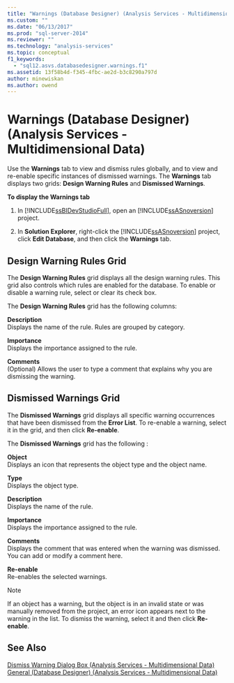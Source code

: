 ```yaml
---
title: "Warnings (Database Designer) (Analysis Services - Multidimensional Data) | Microsoft Docs"
ms.custom: ""
ms.date: "06/13/2017"
ms.prod: "sql-server-2014"
ms.reviewer: ""
ms.technology: "analysis-services"
ms.topic: conceptual
f1_keywords: 
  - "sql12.asvs.databasedesigner.warnings.f1"
ms.assetid: 13f58b4d-f345-4fbc-ae2d-b3c8290a797d
author: minewiskan
ms.author: owend
---
```

# Warnings (Database Designer) (Analysis Services - Multidimensional Data)
  Use the **Warnings** tab to view and dismiss rules globally, and to view and re-enable specific instances of dismissed warnings. The **Warnings** tab displays two grids: **Design Warning Rules** and **Dismissed Warnings**.  
  
 **To display the Warnings tab**  
  
1.  In [!INCLUDE[ssBIDevStudioFull](../includes/ssbidevstudiofull-md.md)], open an [!INCLUDE[ssASnoversion](../includes/ssasnoversion-md.md)] project.  
  
2.  In **Solution Explorer**, right-click the [!INCLUDE[ssASnoversion](../includes/ssasnoversion-md.md)] project, click **Edit Database**, and then click the **Warnings** tab.  
  
## Design Warning Rules Grid  
 The **Design Warning Rules** grid displays all the design warning rules. This grid also controls which rules are enabled for the database. To enable or disable a warning rule, select or clear its check box.  
  
 The **Design Warning Rules** grid has the following columns:  
  
 **Description**  
 Displays the name of the rule. Rules are grouped by category.  
  
 **Importance**  
 Displays the importance assigned to the rule.  
  
 **Comments**  
 (Optional) Allows the user to type a comment that explains why you are dismissing the warning.  
  
## Dismissed Warnings Grid  
 The **Dismissed Warnings** grid displays all specific warning occurrences that have been dismissed from the **Error List**. To re-enable a warning, select it in the grid, and then click **Re-enable**.  
  
 The **Dismissed Warnings** grid has the following :  
  
 **Object**  
 Displays an icon that represents the object type and the object name.  
  
 **Type**  
 Displays the object type.  
  
 **Description**  
 Displays the name of the rule.  
  
 **Importance**  
 Displays the importance assigned to the rule.  
  
 **Comments**  
 Displays the comment that was entered when the warning was dismissed. You can add or modify a comment here.  
  
 **Re-enable**  
 Re-enables the selected warnings.  
  
> [!NOTE]  
>  If an object has a warning, but the object is in an invalid state or was manually removed from the project, an error icon appears next to the warning in the list. To dismiss the warning, select it and then click **Re-enable**.  
  
## See Also  
 [Dismiss Warning Dialog Box &#40;Analysis Services - Multidimensional Data&#41;](dismiss-warning-dialog-box-analysis-services-multidimensional-data.md)   
 [General &#40;Database Designer&#41; &#40;Analysis Services - Multidimensional Data&#41;](general-database-designer-analysis-services-multidimensional-data.md)  
  
  

